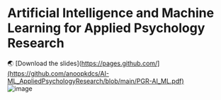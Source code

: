 # Artificial Intelligence and Machine Learning for Applied Psychology Research
:earth_asia: [Download the slides](https://pages.github.com/](https://github.com/anoopkdcs/AI-ML_AppliedPsychologyResearch/blob/main/PGR-AI_ML.pdf) <br>
![image](https://github.com/user-attachments/assets/d9619894-3fd6-41a5-9f9a-420a6952b7d4)
